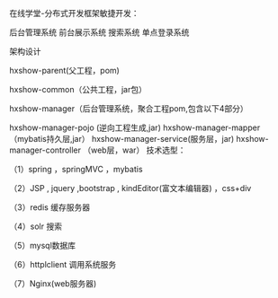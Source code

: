 在线学堂-分布式开发框架敏捷开发：

后台管理系统 前台展示系统 搜索系统 单点登录系统

架构设计

hxshow-parent(父工程，pom)

hxshow-common（公共工程，jar包）

hxshow-manager（后台管理系统，聚合工程pom,包含以下4部分）

hxshow-manager-pojo (逆向工程生成,jar) hxshow-manager-mapper（mybatis持久层,jar） hxshow-manager-service(服务层，jar) hxshow-manager-controller （web层，war）
技术选型：

（1）spring ，springMVC ，mybatis

（2）JSP , jquery ,bootstrap , kindEditor(富文本编辑器) ，css+div

（3）redis 缓存服务器

（4）solr 搜索

（5）mysql数据库

（6）httplclient 调用系统服务

（7）Nginx(web服务器)